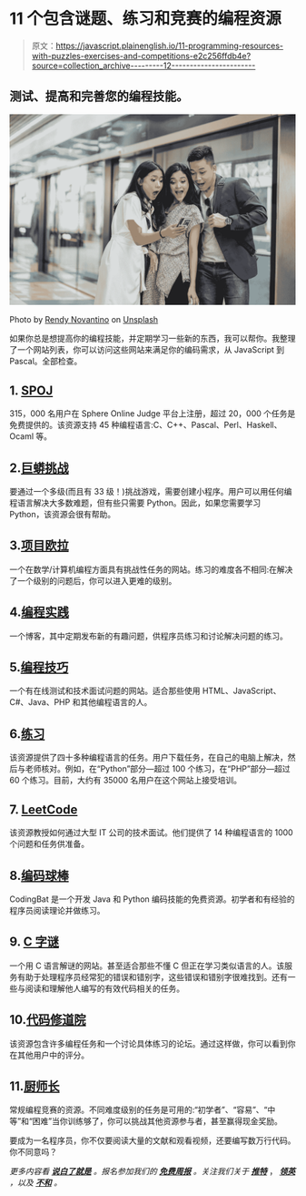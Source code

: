 # 11 个包含谜题、练习和竞赛的编程资源

> 原文：<https://javascript.plainenglish.io/11-programming-resources-with-puzzles-exercises-and-competitions-e2c256ffdb4e?source=collection_archive---------12----------------------->

## 测试、提高和完善您的编程技能。

![](img/edebe61c887591fc90e60bd84cb6f003.png)

Photo by [Rendy Novantino](https://unsplash.com/@novantino?utm_source=medium&utm_medium=referral) on [Unsplash](https://unsplash.com?utm_source=medium&utm_medium=referral)

如果你总是想提高你的编程技能，并定期学习一些新的东西，我可以帮你。我整理了一个网站列表，你可以访问这些网站来满足你的编码需求，从 JavaScript 到 Pascal。全部检查。

## 1. [SPOJ](http://www.spoj.com/)

315，000 名用户在 Sphere Online Judge 平台上注册，超过 20，000 个任务是免费提供的。该资源支持 45 种编程语言:C、C++、Pascal、Perl、Haskell、Ocaml 等。

## 2.[巨蟒挑战](http://www.pythonchallenge.com/)

要通过一个多级(而且有 33 级！)挑战游戏，需要创建小程序。用户可以用任何编程语言解决大多数难题，但有些只需要 Python。因此，如果您需要学习 Python，该资源会很有帮助。

## 3.[项目欧拉](https://projecteuler.net/)

一个在数学/计算机编程方面具有挑战性任务的网站。练习的难度各不相同:在解决了一个级别的问题后，你可以进入更难的级别。

## 4.[编程实践](http://programmingpraxis.com/)

一个博客，其中定期发布新的有趣问题，供程序员练习和讨论解决问题的练习。

## 5.[编程技巧](http://www.pskills.org/c.jsp)

一个有在线测试和技术面试问题的网站。适合那些使用 HTML、JavaScript、C#、Java、PHP 和其他编程语言的人。

## 6.[练习](http://exercism.io/)

该资源提供了四十多种编程语言的任务。用户下载任务，在自己的电脑上解决，然后与老师核对。例如，在“Python”部分—超过 100 个练习，在“PHP”部分—超过 60 个练习。目前，大约有 35000 名用户在这个网站上接受培训。

## 7. [LeetCode](https://leetcode.com/)

该资源教授如何通过大型 IT 公司的技术面试。他们提供了 14 种编程语言的 1000 个问题和任务供准备。

## 8.[编码球棒](http://codingbat.com/)

CodingBat 是一个开发 Java 和 Python 编码技能的免费资源。初学者和有经验的程序员阅读理论并做练习。

## 9. [C 字谜](http://www.gowrikumar.com/c/index.php)

一个用 C 语言解谜的网站。甚至适合那些不懂 C 但正在学习类似语言的人。该服务有助于处理程序员经常犯的错误和错别字，这些错误和错别字很难找到。还有一些与阅读和理解他人编写的有效代码相关的任务。

## 10.[代码修道院](http://www.codeabbey.com/)

该资源包含许多编程任务和一个讨论具体练习的论坛。通过这样做，你可以看到你在其他用户中的评分。

## 11.[厨师长](https://www.codechef.com/)

常规编程竞赛的资源。不同难度级别的任务是可用的:“初学者”、“容易”、“中等”和“困难”当你训练够了，你可以挑战其他资源参与者，甚至赢得现金奖励。

要成为一名程序员，你不仅要阅读大量的文献和观看视频，还要编写数万行代码。你不同意吗？

*更多内容看* [***说白了就是***](https://plainenglish.io/) *。报名参加我们的* [***免费周报***](http://newsletter.plainenglish.io/) *。关注我们关于* [***推特***](https://twitter.com/inPlainEngHQ) ， [***领英***](https://www.linkedin.com/company/inplainenglish/) *，以及* [***不和***](https://discord.gg/GtDtUAvyhW) *。*